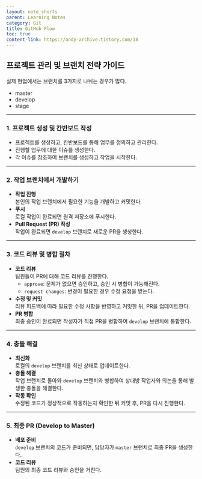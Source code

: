 ```yaml
---
layout: note_shorts
parent: Learning Notes
category: Git
title: GitHub Flow
toc: true
content-link: https://andy-archive.tistory.com/38
---
```


## 프로젝트 관리 및 브랜치 전략 가이드
실제 현업에서는 브랜치를 3가지로 나뉘는 경우가 많다.

- master
- develop
- stage

---

### 1. 프로젝트 생성 및 칸반보드 작성
- 프로젝트를 생성하고, 칸반보드를 통해 업무를 정의하고 관리한다.
- 진행할 업무에 대한 이슈를 생성한다.
- 각 이슈를 참조하여 브랜치를 생성하고 작업을 시작한다.

---

### 2. 작업 브랜치에서 개발하기
- **작업 진행**  
  본인의 작업 브랜치에서 필요한 기능을 개발하고 커밋한다.
- **푸시**  
  로컬 작업이 완료되면 원격 저장소에 푸시한다.
- **Pull Request (PR) 작성**  
  작업이 완료되면 `develop` 브랜치로 새로운 PR을 생성한다.

---

### 3. 코드 리뷰 및 병합 절차
- **코드 리뷰**  
  팀원들이 PR에 대해 코드 리뷰를 진행한다.
  - `approve`: 문제가 없으면 승인하고, 승인 시 병합이 가능해진다.
  - `request changes`: 변경이 필요한 경우 수정 요청을 받는다.
- **수정 및 커밋**  
  리뷰 피드백에 따라 필요한 수정 사항을 반영하고 커밋한 뒤, PR을 업데이트한다.
- **PR 병합**  
  최종 승인이 완료되면 작성자가 직접 PR을 병합하여 `develop` 브랜치에 통합한다.

---

### 4. 충돌 해결
- **최신화**  
  로컬의 `develop` 브랜치를 최신 상태로 업데이트한다.
- **충돌 해결**  
  작업 브랜치로 돌아와 `develop` 브랜치와 병합하여 상대방 작업자와 의논을 통해 발생한 충돌을 해결한다.
- **작동 확인**  
  수정된 코드가 정상적으로 작동하는지 확인한 뒤 커밋 후, PR을 다시 진행한다.

---

### 5. 최종 PR (Develop to Master)
- **배포 준비**  
  `develop` 브랜치의 코드가 준비되면, 담당자가 `master` 브랜치로 최종 PR을 생성한다.
- **코드 리뷰**  
  팀원의 최종 코드 리뷰와 승인을 거친다.
